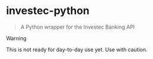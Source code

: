 # investec-python
> A Python wrapper for the Investec Banking API

> [!WARNING]
> This is not ready for day-to-day use yet. Use with caution.
